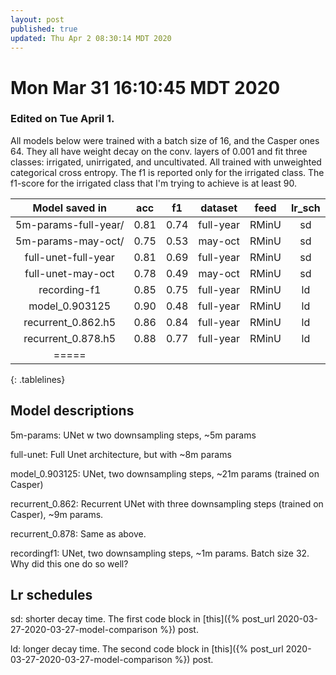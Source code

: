 ```yaml
---
layout: post
published: true
updated: Thu Apr 2 08:30:14 MDT 2020
---
```

<style>
.tablelines table, .tablelines td {
        border: 2px solid #999;
	padding: 0.5rem;
	background: white;
	border-color: lightgray;

}
.tablelines th {
	font-weight: bold;
	background: lightgray;
}
.tablelines body {
    margin: 0;
    width: 100%;
    padding: 0;
}
</style>

# Mon Mar 31 16:10:45 MDT 2020
### Edited on Tue April 1.

All models below were trained with a batch size of 16, and the Casper ones 64.  They all have weight
decay on the conv. layers of 0.001 and fit three classes: irrigated, unirrigated, and uncultivated.
All trained with unweighted categorical cross entropy. The f1 is reported only for the irrigated
class.  The f1-score for the irrigated class that I'm trying to achieve is at least 90.

| Model saved in         |     acc | f1       | dataset   | feed     | lr_sch   |
|:--------:              |:-------:|:--------:|:--------: |:--------:|:--------:|
| 5m-params-full-year/   | 0.81    | 0.74     | full-year | RMinU    |  sd      |
| 5m-params-may-oct/     | 0.75    | 0.53     | may-oct   | RMinU    |  sd      |
| full-unet-full-year    | 0.81    | 0.69     | full-year | RMinU    |  sd      |
| full-unet-may-oct      | 0.78    | 0.49     | may-oct   | RMinU    |  sd      |
| recording-f1           | 0.85    | 0.75     | full-year | RMinU    |  ld      |
| model_0.903125         | 0.90    | 0.48     | full-year | RMinU    |  ld      |
| recurrent_0.862.h5     | 0.86    | 0.84     | full-year | RMinU    |  ld      |
| recurrent_0.878.h5     | 0.88    | 0.77     | full-year | RMinU    |  ld      |
|=====
{: .tablelines}


## Model descriptions

5m-params: UNet w two downsampling steps, ~5m params

full-unet: Full Unet architecture, but with ~8m params

model_0.903125: UNet, two downsampling steps, ~21m params (trained on Casper)

recurrent_0.862: Recurrent UNet with three downsampling steps (trained on Casper), ~9m params.

recurrent_0.878: Same as above.

recordingf1: UNet, two downsampling steps, ~1m params. Batch size 32. Why did this one do so well? 

## Lr schedules

sd: shorter decay time. The first code block in [this]({% post_url 2020-03-27-2020-03-27-model-comparison %}) post.

ld: longer decay time. The second code block in [this]({% post_url 2020-03-27-2020-03-27-model-comparison %}) post.
